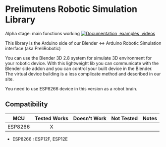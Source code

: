 # Prelimutens Robotic Simulation Library 

Alpha stage: main functions working
[![Documentation, examples, videos](https://github.com/hgabor47/PrelimutensRoboticSimulationLibrary.git)](https://github.com/hgabor47/PrelimutensRoboticSimulationLibrary.git)

This library is the Arduino side of our Blender <-> Arduino Robotic Simulation interface (aka PreliRobotic) 

You can use the Blender 3D 2.8 system for simulate 3D environment for your robotic device.
With this lightweight lib you can communicate with the Blender side addon and you can control your built device in the Blender.
The virtual device building is a less complicate method and described in our site.
 
You need to use ESP8266 device in this version as a robot brain.

<!-- START COMPATIBILITY TABLE -->

## Compatibility

MCU                | Tested Works | Doesn't Work | Not Tested  | Notes
------------------ | :----------: | :----------: | :---------: | -----
ESP8266            |      X       |             |            | 

  * ESP8266 : ESP12F, ESP12E

<!-- END COMPATIBILITY TABLE -->
